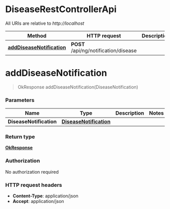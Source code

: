# DiseaseRestControllerApi

All URIs are relative to *http://localhost*

| Method | HTTP request | Description |
|------------- | ------------- | -------------|
| [**addDiseaseNotification**](DiseaseRestControllerApi.md#addDiseaseNotification) | **POST** /api/ng/notification/disease |  |


<a name="addDiseaseNotification"></a>
# **addDiseaseNotification**
> OkResponse addDiseaseNotification(DiseaseNotification)



### Parameters

|Name | Type | Description  | Notes |
|------------- | ------------- | ------------- | -------------|
| **DiseaseNotification** | [**DiseaseNotification**](../Models/DiseaseNotification.md)|  | |

### Return type

[**OkResponse**](../Models/OkResponse.md)

### Authorization

No authorization required

### HTTP request headers

- **Content-Type**: application/json
- **Accept**: application/json

